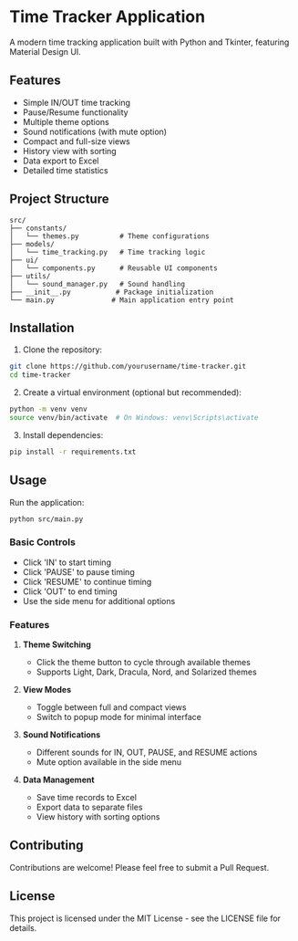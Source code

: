 # Time Tracker Application

A modern time tracking application built with Python and Tkinter, featuring Material Design UI.

## Features

- Simple IN/OUT time tracking
- Pause/Resume functionality
- Multiple theme options
- Sound notifications (with mute option)
- Compact and full-size views
- History view with sorting
- Data export to Excel
- Detailed time statistics

## Project Structure

```
src/
├── constants/
│   └── themes.py          # Theme configurations
├── models/
│   └── time_tracking.py   # Time tracking logic
├── ui/
│   └── components.py      # Reusable UI components
├── utils/
│   └── sound_manager.py   # Sound handling
├── __init__.py           # Package initialization
└── main.py              # Main application entry point
```

## Installation

1. Clone the repository:
```bash
git clone https://github.com/yourusername/time-tracker.git
cd time-tracker
```

2. Create a virtual environment (optional but recommended):
```bash
python -m venv venv
source venv/bin/activate  # On Windows: venv\Scripts\activate
```

3. Install dependencies:
```bash
pip install -r requirements.txt
```

## Usage

Run the application:
```bash
python src/main.py
```

### Basic Controls

- Click 'IN' to start timing
- Click 'PAUSE' to pause timing
- Click 'RESUME' to continue timing
- Click 'OUT' to end timing
- Use the side menu for additional options

### Features

1. **Theme Switching**
   - Click the theme button to cycle through available themes
   - Supports Light, Dark, Dracula, Nord, and Solarized themes

2. **View Modes**
   - Toggle between full and compact views
   - Switch to popup mode for minimal interface

3. **Sound Notifications**
   - Different sounds for IN, OUT, PAUSE, and RESUME actions
   - Mute option available in the side menu

4. **Data Management**
   - Save time records to Excel
   - Export data to separate files
   - View history with sorting options

## Contributing

Contributions are welcome! Please feel free to submit a Pull Request.

## License

This project is licensed under the MIT License - see the LICENSE file for details. 